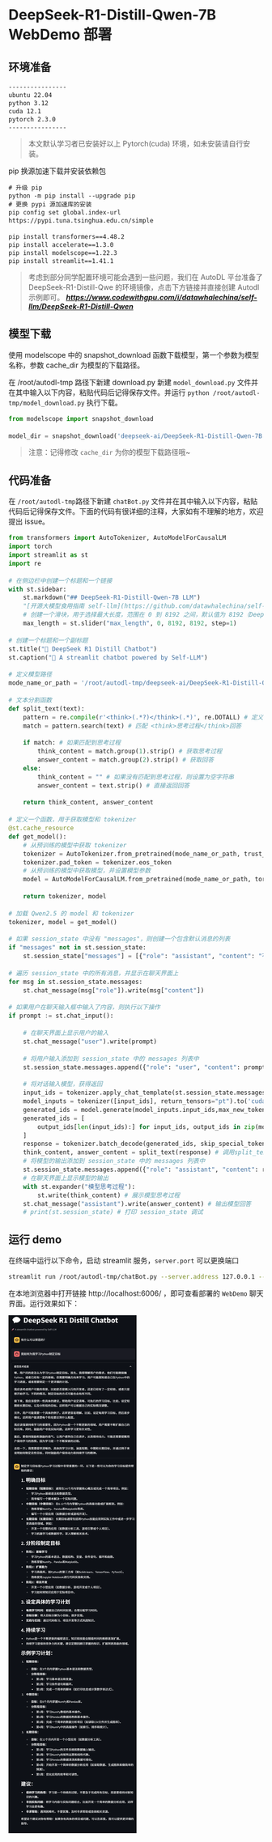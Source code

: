 # DeepSeek-R1-Distill-Qwen-7B WebDemo 部署

## 环境准备

```
----------------
ubuntu 22.04
python 3.12
cuda 12.1
pytorch 2.3.0
----------------
```

> 本文默认学习者已安装好以上 Pytorch(cuda) 环境，如未安装请自行安装。

pip 换源加速下载并安装依赖包

```shell
# 升级 pip
python -m pip install --upgrade pip
# 更换 pypi 源加速库的安装
pip config set global.index-url https://pypi.tuna.tsinghua.edu.cn/simple

pip install transformers==4.48.2
pip install accelerate==1.3.0
pip install modelscope==1.22.3
pip install streamlit==1.41.1
```

> 考虑到部分同学配置环境可能会遇到一些问题，我们在 AutoDL 平台准备了 DeepSeek-R1-Distill-Qwe 的环境镜像，点击下方链接并直接创建 Autodl 示例即可。
> ***https://www.codewithgpu.com/i/datawhalechina/self-llm/DeepSeek-R1-Distill-Qwen***

## 模型下载

使用 modelscope 中的 snapshot_download 函数下载模型，第一个参数为模型名称，参数 cache_dir 为模型的下载路径。

在 /root/autodl-tmp 路径下新建 download.py 新建 `model_download.py` 文件并在其中输入以下内容，粘贴代码后记得保存文件。并运行 `python /root/autodl-tmp/model_download.py` 执行下载。

```python
from modelscope import snapshot_download

model_dir = snapshot_download('deepseek-ai/DeepSeek-R1-Distill-Qwen-7B', cache_dir='/root/autodl-tmp', revision='master')
```

> 注意：记得修改 `cache_dir` 为你的模型下载路径哦~

## 代码准备

在 `/root/autodl-tmp`路径下新建 `chatBot.py` 文件并在其中输入以下内容，粘贴代码后记得保存文件。下面的代码有很详细的注释，大家如有不理解的地方，欢迎提出 issue。

```python
from transformers import AutoTokenizer, AutoModelForCausalLM
import torch
import streamlit as st
import re

# 在侧边栏中创建一个标题和一个链接
with st.sidebar:
    st.markdown("## DeepSeek-R1-Distill-Qwen-7B LLM")
    "[开源大模型食用指南 self-llm](https://github.com/datawhalechina/self-llm.git)"
    # 创建一个滑块，用于选择最大长度，范围在 0 到 8192 之间，默认值为 8192（DeepSeek-R1-Distill-Qwen-7B 支持 128K 上下文，并能生成最多 8K tokens，我们推荐设为 8192，因为思考需要输出更多的Token数）
    max_length = st.slider("max_length", 0, 8192, 8192, step=1)

# 创建一个标题和一个副标题
st.title("💬 DeepSeek R1 Distill Chatbot")
st.caption("🚀 A streamlit chatbot powered by Self-LLM")

# 定义模型路径
mode_name_or_path = '/root/autodl-tmp/deepseek-ai/DeepSeek-R1-Distill-Qwen-7B'

# 文本分割函数
def split_text(text):
    pattern = re.compile(r'<think>(.*?)</think>(.*)', re.DOTALL) # 定义正则表达式模式
    match = pattern.search(text) # 匹配 <think>思考过程</think>回答
  
    if match: # 如果匹配到思考过程
        think_content = match.group(1).strip() # 获取思考过程
        answer_content = match.group(2).strip() # 获取回答
    else:
        think_content = "" # 如果没有匹配到思考过程，则设置为空字符串
        answer_content = text.strip() # 直接返回回答
  
    return think_content, answer_content

# 定义一个函数，用于获取模型和 tokenizer
@st.cache_resource
def get_model():
    # 从预训练的模型中获取 tokenizer
    tokenizer = AutoTokenizer.from_pretrained(mode_name_or_path, trust_remote_code=True)
    tokenizer.pad_token = tokenizer.eos_token
    # 从预训练的模型中获取模型，并设置模型参数
    model = AutoModelForCausalLM.from_pretrained(mode_name_or_path, torch_dtype=torch.bfloat16,  device_map="auto")

    return tokenizer, model

# 加载 Qwen2.5 的 model 和 tokenizer
tokenizer, model = get_model()

# 如果 session_state 中没有 "messages"，则创建一个包含默认消息的列表
if "messages" not in st.session_state:
    st.session_state["messages"] = [{"role": "assistant", "content": "有什么可以帮您的？"}]

# 遍历 session_state 中的所有消息，并显示在聊天界面上
for msg in st.session_state.messages:
    st.chat_message(msg["role"]).write(msg["content"])

# 如果用户在聊天输入框中输入了内容，则执行以下操作
if prompt := st.chat_input():

    # 在聊天界面上显示用户的输入
    st.chat_message("user").write(prompt)

    # 将用户输入添加到 session_state 中的 messages 列表中
    st.session_state.messages.append({"role": "user", "content": prompt})

    # 将对话输入模型，获得返回
    input_ids = tokenizer.apply_chat_template(st.session_state.messages,tokenize=False,add_generation_prompt=True)
    model_inputs = tokenizer([input_ids], return_tensors="pt").to('cuda')
    generated_ids = model.generate(model_inputs.input_ids,max_new_tokens=max_length)
    generated_ids = [
        output_ids[len(input_ids):] for input_ids, output_ids in zip(model_inputs.input_ids, generated_ids)
    ]
    response = tokenizer.batch_decode(generated_ids, skip_special_tokens=True)[0]
    think_content, answer_content = split_text(response) # 调用split_text函数，分割思考过程和回答
    # 将模型的输出添加到 session_state 中的 messages 列表中
    st.session_state.messages.append({"role": "assistant", "content": response})
    # 在聊天界面上显示模型的输出
    with st.expander("模型思考过程"):
        st.write(think_content) # 展示模型思考过程
    st.chat_message("assistant").write(answer_content) # 输出模型回答
    # print(st.session_state) # 打印 session_state 调试 
```

## 运行 demo

在终端中运行以下命令，启动 streamlit 服务，`server.port` 可以更换端口

```bash
streamlit run /root/autodl-tmp/chatBot.py --server.address 127.0.0.1 --server.port 6006
```

在本地浏览器中打开链接 http://localhost:6006/ ，即可查看部署的 `WebDemo` 聊天界面。运行效果如下：

![04-1](./images/03-1.png)
